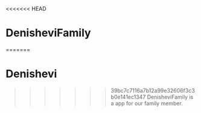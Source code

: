 <<<<<<< HEAD
# DenisheviFamily
=======
# Denishevi
>>>>>>> 39bc7c7116a7b12a99e32606f3c3b0e141ec1347
DenisheviFamily is a app for our family member.
